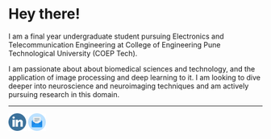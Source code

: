# Hey there!

I am a final year undergraduate student pursuing Electronics and Telecommunication Engineering at College of Engineering Pune Technological University (COEP Tech).

I am passionate about about biomedical sciences and technology, and the application of image processing and deep learning to it. I am looking to dive deeper into neuroscience and neuroimaging techniques and am actively pursuing research in this domain.

------

<a href="https://www.linkedin.com/in/anwaypimpalkar/"><img src="https://github.com/anwaypimpalkar/anwaypimpalkar/raw/main/src/001-linkedin.png" width = "35px" height = "35px"></a>  <a href="mailto:pimpalkaras19.extc@coep.ac.in"><img src="https://github.com/anwaypimpalkar/anwaypimpalkar/raw/main/src/002-email.png" width = "35px" height = "35px"></a>

